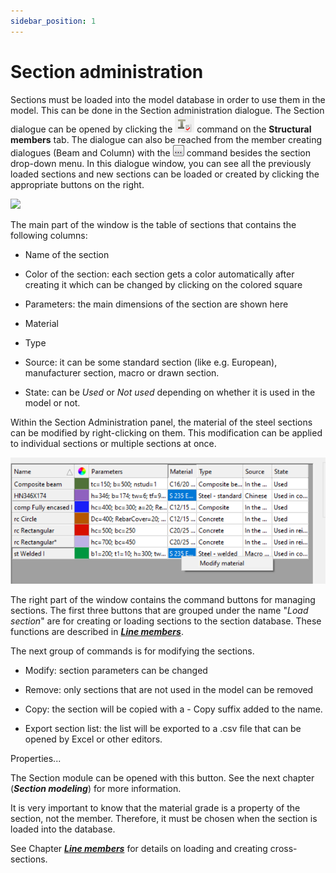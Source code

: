 ```yaml
---
sidebar_position: 1
---
```

# Section administration


Sections must be loaded into the model database in order to use them in the model. This can be done in the Section administration dialogue. The Section dialogue can be opened by clicking the ![](./img/wp-content-uploads-2021-04-cmd_section_admin.png) command on the **Structural members** tab. The dialogue can also be reached from the member creating dialogues (Beam and Column) with the ![](./img/wp-content-uploads-2021-04-3dots-button.png) command besides the section drop-down menu. In this dialogue window, you can see all the previously loaded sections and new sections can be loaded or created by clicking the appropriate buttons on the right.

<!-- /wp:paragraph -->

<!-- wp:image {"align":"center","id":21905,"sizeSlug":"full","linkDestination":"media"} -->

[![](https://Consteelsoftware.com/wp-content/uploads/2021/04/dial_section_admin.png)](./img/wp-content-uploads-2021-04-dial_section_admin.png)


The main part of the window is the table of sections that contains the following columns:

- Name of the section

- Color of the section: each section gets a color automatically after creating it which can be changed by clicking on the colored square

- Parameters: the main dimensions of the section are shown here

- Material

- Type

- Source: it can be some standard section (like e.g. European), manufacturer section, macro or drawn section.

- State: can be _Used_ or _Not used_ depending on whether it is used in the model or not.


Within the Section Administration panel, the material of the steel sections can be modified by right-clicking on them. This modification can be applied to individual sections or multiple sections at once.

<!-- /wp:paragraph -->

<!-- wp:image {"id":73728,"width":"602px","height":"auto","sizeSlug":"full","linkDestination":"none"} -->

![](./img/wp-content-uploads-2024-02-5.2-modify-steel-section-1.png)

<!-- /wp:image -->

<!-- wp:paragraph -->

The right part of the window contains the command buttons for managing sections. The first three buttons that are grouped under the name "_Load section_" are for creating or loading sections to the section database. These functions are described in **_[Line members](../5_0_structural-modeling/5_2_line-members.md)_**.

The next group of commands is for modifying the sections.

- Modify: section parameters can be changed

- Remove: only sections that are not used in the model can be removed

- Copy: the section will be copied with a - Copy suffix added to the name.

- Export section list: the list will be exported to a .csv file that can be opened by Excel or other editors.

Properties...

The Section module can be opened with this button. See the next chapter (_**Section modeling**_) for more information.


It is very important to know that the material grade is a property of the section, not the member. Therefore, it must be chosen when the section is loaded into the database.


See Chapter **_[Line members](../5_0_structural-modeling/5_2_line-members.md)_** for details on loading and creating cross-sections.

<!-- /wp:paragraph -->
